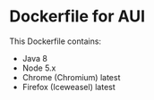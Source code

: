 # Dockerfile for AUI

This Dockerfile contains:

* Java 8
* Node 5.x
* Chrome (Chromium) latest
* Firefox (Iceweasel) latest
